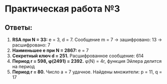 # Практическая работа №3

## Ответы:

1. **RSA при N = 33:** e = 3, d = 7. Сообщение m = 7 → зашифровано: 13 → расшифровано: 7
2. **Наименьшее e при N = 2867:** e = 7
3. **Секретный ключ d = 251.** Расшифрованное сообщение: 614
4. **Период r = 598, φ(2491) = 2392.** φ(N) = 4r, функция Эйлера делится на период
5. **Период r = 80.** Число a = 7 удачное. Найдены множители: p = 11, q = 17
